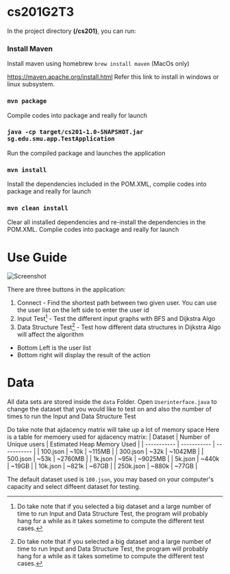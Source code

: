 # cs201G2T3

In the project directory **(/cs201)**, you can run:

### Install Maven

Install maven using homebrew `brew install maven` (MacOs only)

https://maven.apache.org/install.html Refer this link to install in windows or linux subsystem.

### `mvn package`

Compile codes into package and really for launch

### `java -cp target/cs201-1.0-SNAPSHOT.jar sg.edu.smu.app.TestApplication`

Run the compiled package and launches the application

### `mvn install` 

Install the dependencies included in the POM.XML, complie codes into package and really for launch

### `mvn clean install`

Clear all installed dependencies and re-install the dependencies in the POM.XML. Complie codes into package and really for launch

# Use Guide
![Screenshot](https://user-images.githubusercontent.com/32857830/139798346-1c81e102-1297-422b-94e2-5ccd453ed8d2.png)

There are three buttons in the application:

1. Connect - Find the shortest path between two given user. You can use the user list on the left side to enter the user id
2. Input Test[^1] - Test the different input graphs with BFS and Dijkstra Algo
3. Data Structure Test[^1] - Test how different data structures in Dijkstra Algo will affect the algorithm 

- Bottom Left is the user list
- Bottom right will display the result of the action

[^1]:Do take note that if you selected a big dataset and a large number of time to run Input and Data Structure Test, the program will probably hang for a while as it takes sometime to compute the different test cases.

# Data
All data sets are stored inside the `data` Folder. 
Open `Userinterface.java` to change the dataset that you would like to test on and also the number of times to run the Input and Data Structure Test

Do take note that ajdacency matrix will take up a lot of memory space
Here is a table for memoery used for ajdacency matrix:
| Dataset | Number of Unique users | Estimated Heap Memory Used |
| ----------- | ----------- | ----------- |
| 100.json | ~10k | ~115MB |
| 300.json | ~32k | ~1042MB |
| 500.json | ~53k | ~2760MB |
| 1k.json | ~95k | ~9025MB |
| 5k.json | ~440k | ~19GB |
| 10k.json | ~821k | ~67GB |
| 250k.json | ~880k | ~77GB |

The default dataset used is `100.json`, you may based on your computer's capacity and select diffeent dataset for testing.

